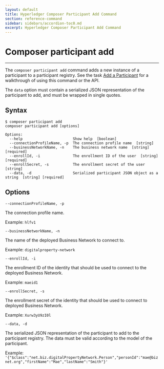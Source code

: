 ```yaml
---
layout: default
title: Hyperledger Composer Participant Add Command
section: reference-command
sidebar: sidebars/accordion-toc0.md
excerpt: Hyperledger Composer Participant Add Command
---
```


# Composer participant add

---

The `composer participant add` command adds a new instance of a participant to a participant registry. See the task [Add a Participant](../managing/participant-add.html) for a walkthrough of using this command or the API.

The `data` option must contain a serialized JSON representation of the participant to add, and must be wrapped in single quotes.

## Syntax

```
$ composer participant add
composer participant add [options]

Options:
  --help                       Show help  [boolean]
  --connectionProfileName, -p  The connection profile name  [string]
  --businessNetworkName, -n    The business network name  [string] [required]
  --enrollId, -i               The enrollment ID of the user  [string] [required]
  --enrollSecret, -s           The enrollment secret of the user  [string]
  --data, -d                   Serialized participant JSON object as a string  [string] [required]
```

## Options

`--connectionProfileName, -p`

The connection profile name.  

Example: `hlfv1`

`--businessNetworkName, -n`

The name of the deployed Business Network to connect to.  

Example: `digitalproperty-network`

`--enrollId, -i`

The enrollment ID of the identity that should be used to connect to the deployed
Business Network.

Example: `maeid1`

`--enrollSecret, -s`

The enrollment secret of the identity that should be used to connect to deployed
Business Network.  

Example: `Xurw3yU9zI0l`

`--data, -d`

The serialized JSON representation of the participant to add to the participant registry. The data must be valid according to the model of the participant.  

Example: `'{"$class":"net.biz.digitalPropertyNetwork.Person","personId":"mae@biznet.org","firstName":"Mae","lastName":"Smith"}'`
